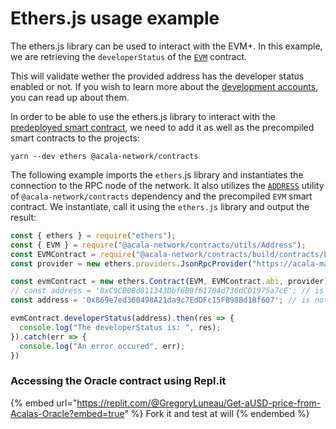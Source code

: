 # Ethers.js usage example

The ethers.js library can be used to interact with the EVM+. In this example, we are retrieving the `developerStatus` of the [`EVM`](../../tutorials/hardhat-tutorials/evm-tutorial.md) contract.

This will validate wether the provided address has the developer status enabled or not. If you wish to learn more about the [development accounts](../development-account/), you can read up about them.

In order to be able to use the ethers.js library to interact with the [predeployed smart contract](../../network/precompiled-and-predeployed-smart-contracts/), we need to add it as well as the precompiled smart contracts to the projects:

```shell
yarn --dev ethers @acala-network/contracts
```

The following example imports the `ethers`.js library and instantiates the connection to the RPC node of the network. It also utilizes the [`ADDRESS`](../../network/precompiled-and-predeployed-smart-contracts/#address-utility) utility of `@acala-network/contracts` dependency and the precompiled `EVM` smart contract. We instantiate, call it using the `ethers.js` library and output the result:

```typescript
const { ethers } = require("ethers");
const { EVM } = require("@acala-network/contracts/utils/Address");
const EVMContract = require("@acala-network/contracts/build/contracts/EVM.json");
const provider = new ethers.providers.JsonRpcProvider("https://acala-mandala-adapter.api.onfinality.io/public");

const evmContract = new ethers.Contract(EVM, EVMContract.abi, provider);
// const address = '0xC9CB0Bd811343Dbf6B9f61704d736dCD1975a7cE'; // is dev
const address = '0x869e7ed360498A21da9c7EdDFc15FB98Bd1Bf607'; // is not dev

evmContract.developerStatus(address).then(res => {
  console.log("The developerStatus is: ", res);
}).catch(err => {
  console.log("An error occured", err);
})
```

### Accessing the Oracle contract using Repl.it

{% embed url="https://replit.com/@GregoryLuneau/Get-aUSD-price-from-Acalas-Oracle?embed=true" %}
Fork it and test at will
{% endembed %}
